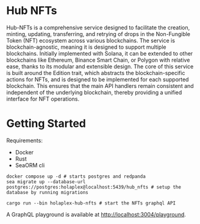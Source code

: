 # Hub NFTs

Hub-NFTs is a comprehensive service designed to facilitate the creation, minting, updating, transferring, and retrying of drops in the Non-Fungible Token (NFT) ecosystem across various blockchains. The service is blockchain-agnostic, meaning it is designed to support multiple blockchains. Initially implemented with Solana, it can be extended to other blockchains like Ethereum, Binance Smart Chain, or Polygon with relative ease, thanks to its modular and extensible design. The core of this service is built around the Edition trait, which abstracts the blockchain-specific actions for NFTs, and is designed to be implemented for each supported blockchain. This ensures that the main API handlers remain consistent and independent of the underlying blockchain, thereby providing a unified interface for NFT operations.

# Getting Started

Requirements:
- Docker
- Rust
- SeaORM cli

```
docker compose up -d # starts postgres and redpanda
sea migrate up --database-url postgres://postgres:holaplex@localhost:5439/hub_nfts # setup the database by running migrations

cargo run --bin holaplex-hub-nfts # start the NFTs graphql API
```

A GraphQL playground is available at [http://localhost:3004/playground](http://localhost:3004/playground).
